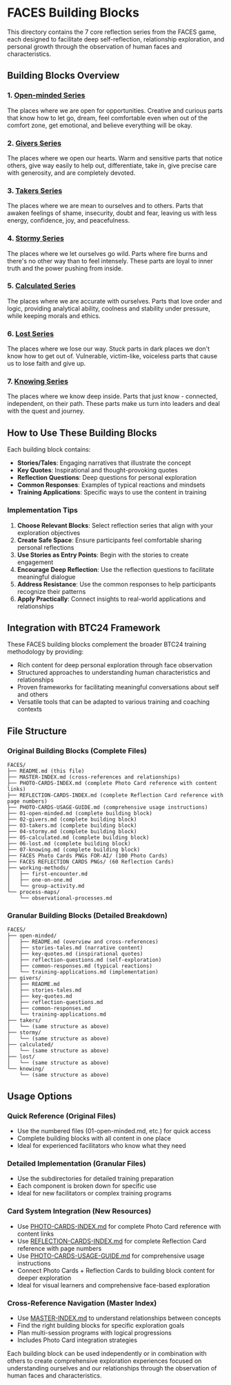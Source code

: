 # FACES Building Blocks

This directory contains the 7 core reflection series from the FACES game, each designed to facilitate deep self-reflection, relationship exploration, and personal growth through the observation of human faces and characteristics.

## Building Blocks Overview

### 1. [Open-minded Series](open-minded/README.md)
The places where we are open for opportunities. Creative and curious parts that know how to let go, dream, feel comfortable even when out of the comfort zone, get emotional, and believe everything will be okay.

### 2. [Givers Series](givers/README.md)
The places where we open our hearts. Warm and sensitive parts that notice others, give way easily to help out, differentiate, take in, give precise care with generosity, and are completely devoted.

### 3. [Takers Series](takers/README.md)
The places where we are mean to ourselves and to others. Parts that awaken feelings of shame, insecurity, doubt and fear, leaving us with less energy, confidence, joy, and peacefulness.

### 4. [Stormy Series](stormy/README.md)
The places where we let ourselves go wild. Parts where fire burns and there's no other way than to feel intensely. These parts are loyal to inner truth and the power pushing from inside.

### 5. [Calculated Series](calculated/README.md)
The places where we are accurate with ourselves. Parts that love order and logic, providing analytical ability, coolness and stability under pressure, while keeping morals and ethics.

### 6. [Lost Series](lost/README.md)
The places where we lose our way. Stuck parts in dark places we don't know how to get out of. Vulnerable, victim-like, voiceless parts that cause us to lose faith and give up.

### 7. [Knowing Series](knowing/README.md)
The places where we know deep inside. Parts that just know - connected, independent, on their path. These parts make us turn into leaders and deal with the quest and journey.

## How to Use These Building Blocks

Each building block contains:
- **Stories/Tales**: Engaging narratives that illustrate the concept
- **Key Quotes**: Inspirational and thought-provoking quotes
- **Reflection Questions**: Deep questions for personal exploration
- **Common Responses**: Examples of typical reactions and mindsets
- **Training Applications**: Specific ways to use the content in training

### Implementation Tips

1. **Choose Relevant Blocks**: Select reflection series that align with your exploration objectives
2. **Create Safe Space**: Ensure participants feel comfortable sharing personal reflections
3. **Use Stories as Entry Points**: Begin with the stories to create engagement
4. **Encourage Deep Reflection**: Use the reflection questions to facilitate meaningful dialogue
5. **Address Resistance**: Use the common responses to help participants recognize their patterns
6. **Apply Practically**: Connect insights to real-world applications and relationships

## Integration with BTC24 Framework

These FACES building blocks complement the broader BTC24 training methodology by providing:
- Rich content for deep personal exploration through face observation
- Structured approaches to understanding human characteristics and relationships
- Proven frameworks for facilitating meaningful conversations about self and others
- Versatile tools that can be adapted to various training and coaching contexts

## File Structure

### Original Building Blocks (Complete Files)
```
FACES/
├── README.md (this file)
├── MASTER-INDEX.md (cross-references and relationships)
├── PHOTO-CARDS-INDEX.md (complete Photo Card reference with content links)
├── REFLECTION-CARDS-INDEX.md (complete Reflection Card reference with page numbers)
├── PHOTO-CARDS-USAGE-GUIDE.md (comprehensive usage instructions)
├── 01-open-minded.md (complete building block)
├── 02-givers.md (complete building block)
├── 03-takers.md (complete building block)
├── 04-stormy.md (complete building block)
├── 05-calculated.md (complete building block)
├── 06-lost.md (complete building block)
├── 07-knowing.md (complete building block)
├── FACES Photo Cards PNGs FOR-AI/ (100 Photo Cards)
├── FACES REFLECTION CARDS PNGs/ (60 Reflection Cards)
├── working-methods/
│   ├── first-encounter.md
│   ├── one-on-one.md
│   └── group-activity.md
└── process-maps/
    └── observational-processes.md
```

### Granular Building Blocks (Detailed Breakdown)
```
FACES/
├── open-minded/
│   ├── README.md (overview and cross-references)
│   ├── stories-tales.md (narrative content)
│   ├── key-quotes.md (inspirational quotes)
│   ├── reflection-questions.md (self-exploration)
│   ├── common-responses.md (typical reactions)
│   └── training-applications.md (implementation)
├── givers/
│   ├── README.md
│   ├── stories-tales.md
│   ├── key-quotes.md
│   ├── reflection-questions.md
│   ├── common-responses.md
│   └── training-applications.md
├── takers/
│   └── (same structure as above)
├── stormy/
│   └── (same structure as above)
├── calculated/
│   └── (same structure as above)
├── lost/
│   └── (same structure as above)
└── knowing/
    └── (same structure as above)
```

## Usage Options

### **Quick Reference** (Original Files)
- Use the numbered files (01-open-minded.md, etc.) for quick access
- Complete building blocks with all content in one place
- Ideal for experienced facilitators who know what they need

### **Detailed Implementation** (Granular Files)
- Use the subdirectories for detailed training preparation
- Each component is broken down for specific use
- Ideal for new facilitators or complex training programs

### **Card System Integration** (New Resources)
- Use [PHOTO-CARDS-INDEX.md](PHOTO-CARDS-INDEX.md) for complete Photo Card reference with content links
- Use [REFLECTION-CARDS-INDEX.md](REFLECTION-CARDS-INDEX.md) for complete Reflection Card reference with page numbers
- Use [PHOTO-CARDS-USAGE-GUIDE.md](PHOTO-CARDS-USAGE-GUIDE.md) for comprehensive usage instructions
- Connect Photo Cards + Reflection Cards to building block content for deeper exploration
- Ideal for visual learners and comprehensive face-based exploration

### **Cross-Reference Navigation** (Master Index)
- Use [MASTER-INDEX.md](MASTER-INDEX.md) to understand relationships between concepts
- Find the right building blocks for specific exploration goals
- Plan multi-session programs with logical progressions
- Includes Photo Card integration strategies

Each building block can be used independently or in combination with others to create comprehensive exploration experiences focused on understanding ourselves and our relationships through the observation of human faces and characteristics.
